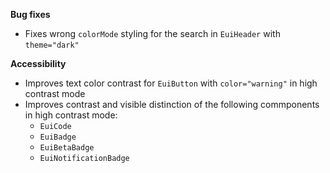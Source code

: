 **Bug fixes**

- Fixes wrong `colorMode` styling for the search in `EuiHeader` with `theme="dark"`

**Accessibility**

- Improves text color contrast for `EuiButton` with `color="warning"` in high contrast mode
- Improves contrast and visible distinction of the following commponents in high contrast mode:
  - `EuiCode`
  - `EuiBadge`
  - `EuiBetaBadge`
  - `EuiNotificationBadge`
